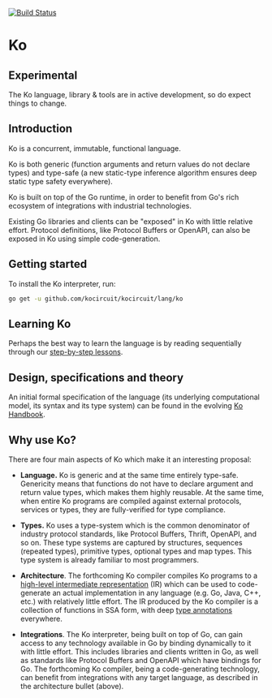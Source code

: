 
[![Build Status](https://travis-ci.org/kocircuit/kocircuit.svg?branch=master)](https://travis-ci.org/kocircuit/kocircuit)

# Ko

## Experimental

The Ko language, library & tools are in active development, so do expect things to change.

## Introduction

Ko is a concurrent, immutable, functional language.

Ko is both generic (function arguments and return values do not declare types)
and type-safe (a new static-type inference algorithm ensures deep static type
safety everywhere).

Ko is built on top of the Go runtime, in order to benefit from Go's rich ecosystem of
integrations with industrial technologies.

Existing Go libraries and clients can be "exposed" in Ko with little relative effort.
Protocol definitions, like Protocol Buffers or OpenAPI, can also be exposed in Ko
using simple code-generation.

## Getting started

To install the Ko interpreter, run:

```bash
go get -u github.com/kocircuit/kocircuit/lang/ko
```

## Learning Ko

Perhaps the best way to learn the language is by reading sequentially through
our [step-by-step lessons](https://github.com/kocircuit/kocircuit/tree/master/lessons).

## Design, specifications and theory

An initial formal specification of the language (its underlying computational model,
its syntax and its type system) can be found in the evolving [Ko Handbook](https://kocircuit.github.io/).

## Why use Ko?

There are four main aspects of Ko which make it an interesting proposal:

* __Language.__ Ko is generic and at the same time entirely type-safe.
Genericity means that functions do not have to declare argument and return 
value types, which makes them highly reusable. At the same time, when entire
Ko programs are compiled against external protocols, services or types,
they are fully-verified for type compliance.

* __Types.__ Ko uses a type-system which is the common denominator of
industry protocol standards, like Protocol Buffers, Thrift, OpenAPI, and so on.
These type systems are captured by structures, sequences (repeated types), primitive types,
optional types and map types. This type system is already familiar to most programmers.

* __Architecture__. The forthcoming Ko compiler compiles Ko programs to
a [high-level intermediate representation](https://github.com/kocircuit/kocircuit/blob/master/bootstrap/asm/proto/asm.proto) (IR) which can be used to code-generate an actual implementation in
any language (e.g. Go, Java, C++, etc.) with relatively little effort.
The IR produced by the Ko compiler is a collection of functions in SSA form,
with deep [type annotations](https://github.com/kocircuit/kocircuit/blob/master/bootstrap/types/proto/types.proto) everywhere.

* __Integrations__. The Ko interpreter, being built on top of Go, can
gain access to any technology available in Go by binding dynamically to it
with little effort. This includes libraries and clients written in Go,
as well as standards like Protocol Buffers and OpenAPI which
have bindings for Go. The forthcoming Ko compiler, being a code-generating technology,
can benefit from integrations with any target language, as described in
the architecture bullet (above).
